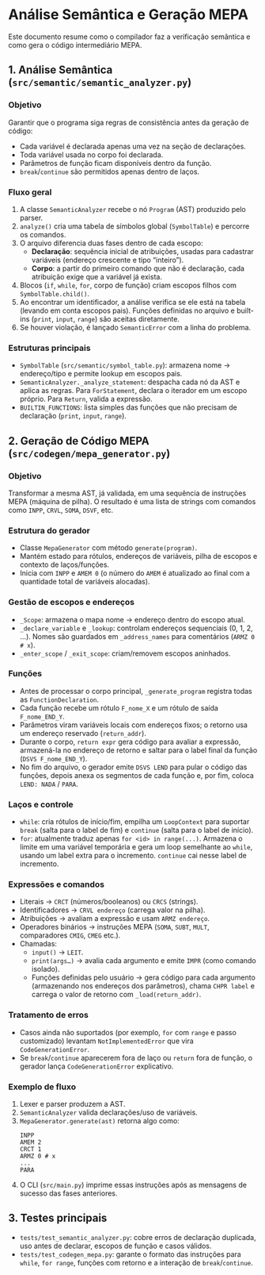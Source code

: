 # Análise Semântica e Geração MEPA

Este documento resume  como o compilador faz a verificação semântica e como gera o código intermediário  MEPA.

## 1. Análise Semântica (`src/semantic/semantic_analyzer.py`)

### Objetivo
Garantir que o programa siga regras de consistência antes da geração de código:
- Cada variável é declarada apenas uma vez na seção de declarações.
- Toda variável usada no corpo foi declarada.
- Parâmetros de função ficam disponíveis dentro da função.
- `break`/`continue` são permitidos apenas dentro de laços.

### Fluxo geral
1. A classe `SemanticAnalyzer` recebe o nó `Program` (AST) produzido pelo parser.
2. `analyze()` cria uma tabela de símbolos global (`SymbolTable`) e percorre os comandos.
3. O arquivo diferencia duas fases dentro de cada escopo:
   - **Declaração**: sequência inicial de atribuições, usadas para cadastrar variáveis (endereço crescente e tipo “inteiro”).
   - **Corpo**: a partir do primeiro comando que não é declaração, cada atribuição exige que a variável já exista.
4. Blocos (`if`, `while`, `for`, corpo de função) criam escopos filhos com `SymbolTable.child()`.
5. Ao encontrar um identificador, a análise verifica se ele está na tabela (levando em conta escopos pais). Funções definidas no arquivo e built-ins (`print`, `input`, `range`) são aceitas diretamente.
6. Se houver violação, é lançado `SemanticError` com a linha do problema.

### Estruturas principais
- `SymbolTable` (`src/semantic/symbol_table.py`): armazena nome → endereço/tipo e permite lookup em escopos pais.
- `SemanticAnalyzer._analyze_statement`: despacha cada nó da AST e aplica as regras. Para `ForStatement`, declara o iterador em um escopo próprio. Para `Return`, valida a expressão.
- `BUILTIN_FUNCTIONS`: lista simples das funções que não precisam de declaração (`print`, `input`, `range`).

## 2. Geração de Código MEPA (`src/codegen/mepa_generator.py`)

### Objetivo
Transformar a mesma AST, já validada, em uma sequência de instruções MEPA (máquina de pilha). O resultado é uma lista de strings com comandos como `INPP`, `CRVL`, `SOMA`, `DSVF`, etc.

### Estrutura do gerador
- Classe `MepaGenerator` com método `generate(program)`.
- Mantém estado para rótulos, endereços de variáveis, pilha de escopos e contexto de laços/funções.
- Inicia com `INPP` e `AMEM 0` (o número do `AMEM` é atualizado ao final com a quantidade total de variáveis alocadas).

### Gestão de escopos e endereços
- `_Scope`: armazena o mapa nome → endereço dentro do escopo atual.
- `_declare_variable` e `_lookup`: controlam endereços sequenciais (0, 1, 2, ...). Nomes são guardados em `_address_names` para comentários (`ARMZ 0 # x`).
- `_enter_scope` / `_exit_scope`: criam/removem escopos aninhados.

### Funções
- Antes de processar o corpo principal, `_generate_program` registra todas as `FunctionDeclaration`.
- Cada função recebe um rótulo `F_nome_X` e um rótulo de saída `F_nome_END_Y`.
- Parâmetros viram variáveis locais com endereços fixos; o retorno usa um endereço reservado (`return_addr`).
- Durante o corpo, `return expr` gera código para avaliar a expressão, armazená-la no endereço de retorno e saltar para o label final da função (`DSVS F_nome_END_Y`).
- No fim do arquivo, o gerador emite `DSVS LEND` para pular o código das funções, depois anexa os segmentos de cada função e, por fim, coloca `LEND: NADA` / `PARA`.

### Laços e controle
- `while`: cria rótulos de início/fim, empilha um `LoopContext` para suportar `break` (salta para o label de fim) e `continue` (salta para o label de início).
- `for`: atualmente traduz apenas `for <id> in range(...)`. Armazena o limite em uma variável temporária e gera um loop semelhante ao `while`, usando um label extra para o incremento. `continue` cai nesse label de incremento.

### Expressões e comandos
- Literais → `CRCT` (números/booleanos) ou `CRCS` (strings).
- Identificadores → `CRVL endereço` (carrega valor na pilha).
- Atribuições → avaliam a expressão e usam `ARMZ endereço`.
- Operadores binários → instruções MEPA (`SOMA`, `SUBT`, `MULT`, comparadores `CMIG`, `CMEG` etc.).
- Chamadas:
  - `input()` → `LEIT`.
  - `print(args…)` → avalia cada argumento e emite `IMPR` (como comando isolado).
  - Funções definidas pelo usuário → gera código para cada argumento (armazenando nos endereços dos parâmetros), chama `CHPR label` e carrega o valor de retorno com `_load(return_addr)`.

### Tratamento de erros
- Casos ainda não suportados (por exemplo, `for` com `range` e passo customizado) levantam `NotImplementedError` que vira `CodeGenerationError`.
- Se `break`/`continue` aparecerem fora de laço ou `return` fora de função, o gerador lança `CodeGenerationError` explicativo.

### Exemplo de fluxo
1. Lexer e parser produzem a AST.
2. `SemanticAnalyzer` valida declarações/uso de variáveis.
3. `MepaGenerator.generate(ast)` retorna algo como:
   ```
   INPP
   AMEM 2
   CRCT 1
   ARMZ 0 # x
   ...
   PARA
   ```
4. O CLI (`src/main.py`) imprime essas instruções após as mensagens de sucesso das fases anteriores.

## 3. Testes principais
- `tests/test_semantic_analyzer.py`: cobre erros de declaração duplicada, uso antes de declarar, escopos de função e casos válidos.
- `tests/test_codegen_mepa.py`: garante o formato das instruções para `while`, `for range`, funções com retorno e a interação de `break`/`continue`.